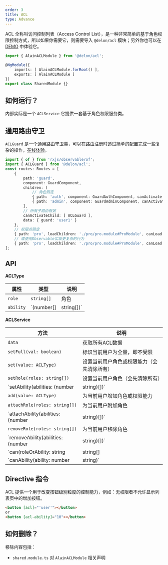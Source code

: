 ```yaml
---
order: 3
title: ACL
type: Advance
---
```


ACL 全称叫访问控制列表（Access Control List），是一种非常简单的基于角色权限控制方式，所以如果你需要它，则需要导入 `@delon/acl` 模块；另外你也可以在 [DEMO](//cipchk.github.io/ng-alain/#/logics/acl) 中体验它。

```ts
import { AlainACLModule } from '@delon/acl';

@NgModule({
    imports: [ AlainACLModule.forRoot() ],
    exports: [ AlainACLModule ]
})
export class SharedModule {}
```

## 如何运行？

内部实际是一个 `ACLService` 它提供一套基于角色权限服务类。

## 通用路由守卫

`ACLGuard` 是一个通用路由守卫类，可以在路由注册时透过简单的配置完成一些复杂的操作，[在线体验](//cipchk.github.io/ng-alain/logics/guard)。

```ts
import { of } from 'rxjs/observable/of';
import { ACLGuard } from '@delon/acl';
const routes: Routes = [
    {
        path: 'guard',
        component: GuardComponent,
        children: [
            // 角色限定
            { path: 'auth', component: GuardAuthComponent, canActivate: [ ACLGuard ], data: { guard: 'user1' } },
            { path: 'admin', component: GuardAdminComponent, canActivate: [ ACLGuard ], data: { guard: 'admin' } }
        ],
        // 所有子路由有效
        canActivateChild: [ ACLGuard ],
        data: { guard: 'user1' }
    },
    // 权限点限定
    { path: 'pro', loadChildren: './pro/pro.module#ProModule', canLoad: [ ACLGuard ], data: { guard: 1 } },
    // 或使用Observable实现更复杂的行为
    { path: 'pro', loadChildren: './pro/pro.module#ProModule', canLoad: [ ACLGuard ], data: { guard: of(false).pipe(map(v => 'admin')) } }
];
```

## API

**ACLType**

| 属性 | 类型 | 说明 |
| --- | --- | --- |
| `role` | `string[]` | 角色 |
| `ability` | `(number[] | string[])` | 权限点 |

**ACLService**

| 方法 | 说明 |
| --- | --- |
| `data` | 获取所有ACL数据 |
| `setFull(val: boolean)` | 标识当前用户为全量，即不受限 |
| `set(value: ACLType)` | 设置当前用户角色或权限能力（会先清除所有） |
| `setRole(roles: string[])` | 设置当前用户角色（会先清除所有） |
| `setAbility(abilities: (number | string)[])` | 设置当前用户权限能力（会先清除所有） |
| `add(value: ACLType)` | 为当前用户增加角色或权限能力 |
| `attachRole(roles: string[])` | 为当前用户附加角色 |
| `attachAbility(abilities: (number | string)[])` | 为当前用户附加权限 |
| `removeRole(roles: string[])` | 为当前用户移除角色 |
| `removeAbility(abilities: (number | string)[])` | 为当前用户移除权限 |
| `can(roleOrAbility: string | string[] | ACLType)` | 当前用户是否有对应角色 |
| `canAbility(ability: number | string)` | 当前用户是否有对应权限点 |

## Directive 指令

ACL 提供一个用于改变按钮级别粒度的控制能力，例如：无权限者不允许显示列表页中的增加按钮。

```html
<button [acl]="'user'"></button>
or
<button [acl-ability]="10"></button>
```

## 如何删除？

移除内容包括：

+ `shared.module.ts` 对 `AlainACLModule` 相关声明
